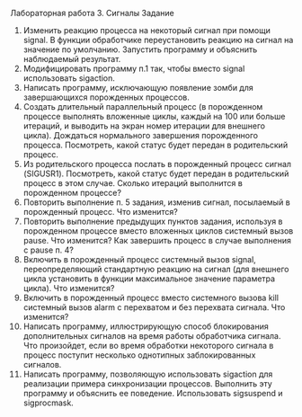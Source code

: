 Лабораторная работа 3. Сигналы
Задание
1. Изменить реакцию процесса на некоторый сигнал при помощи signal. В функции обработчике переустановить реакцию на сигнал на значение по умолчанию. Запустить программу и объяснить наблюдаемый результат.
2. Модифицировать программу п.1 так, чтобы вместо signal использовать sigaction.
3. Написать программу, исключающую появление зомби для завершающихся порожденных процессов.
4. Создать длительный параллельный процесс (в порожденном процессе выполнять вложенные циклы, каждый на 100 или больше итераций, и выводить на экран номер итерации для внешнего цикла). Дождаться нормального завершения порожденного процесса. Посмотреть, какой статус будет передан в родительский процесс.
5. Из родительского процесса послать в порожденный процесс сигнал (SIGUSR1). Посмотреть, какой статус будет передан в родительский процесс в этом случае. Сколько итераций выполнится в порожденном процессе?
6. Повторить выполнение п. 5 задания, изменив сигнал, посылаемый в порожденный процесс. Что изменится?
7. Повторить выполнение предыдущих пунктов задания, используя в порожденном процессе вместо вложенных циклов системный вызов pause. Что изменится? Как завершить процесс в случае выполнения с pause п. 4?
8. Включить в порожденный процесс системный вызов signal, переопределяющий стандартную реакцию на сигнал (для внешнего цикла установить в функции максимальное значение параметра цикла). Что изменится?
9. Включить в порожденный процесс вместо системного вызова kill системный вызов alarm с перехватом и без перехвата сигнала. Что изменится?
10. Написать программу, иллюстрирующую способ блокирования дополнительных сигналов на время работы обработчика сигнала. Что произойдет, если во время обработки некоторого сигнала в процесс поступит несколько однотипных заблокированных сигналов.
11. Написать программу, позволяющую использовать sigaction для реализации примера синхронизации процессов. Выполнить эту программу и объяснить ее поведение. Использовать sigsuspend и sigprocmask.

